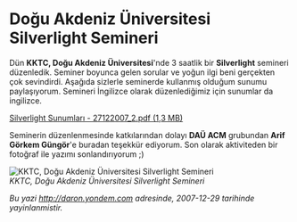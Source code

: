 # Doğu Akdeniz Üniversitesi Silverlight Semineri 

Dün **KKTC, Doğu Akdeniz Üniversitesi**'nde 3 saatlik bir
**Silverlight** semineri düzenledik. Seminer boyunca gelen sorular ve
yoğun ilgi beni gerçekten çok sevindirdi. Aşağıda sizlerle seminerde
kullanmış olduğum sunumu paylaşıyorum. Semineri İngilizce olarak
düzenlediğimiz için sunumlar da ingilizce.

[Silverlight Sunumları - 27122007\_2.pdf (1,3
MB)](media/Dogu_Akdeniz_Universitesi_Silverlight_Semineri/27122007_2.pdf)

Seminerin düzenlenmesinde katkılarından dolayı **DAÜ ACM** grubundan
**Arif Görkem Güngör**'e buradan teşekkür ediyorum. Son olarak
aktiviteden bir fotoğraf ile yazımı sonlandırıyorum ;)

![KKTC, Doğu Akdeniz Üniversitesi Silverlight
Semineri](media/Dogu_Akdeniz_Universitesi_Silverlight_Semineri/27122007_3.jpg)\
*KKTC, Doğu Akdeniz Üniversitesi Silverlight Semineri*


*Bu yazi http://daron.yondem.com adresinde, 2007-12-29 tarihinde yayinlanmistir.*